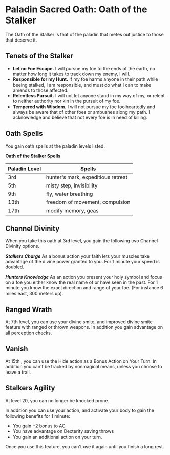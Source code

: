 # Paladin Sacred Oath: Oath of the Stalker
The Oath of the Stalker is that of the paladin that metes out justice to those that deserve it. 

## Tenets of the Stalker
* **Let no Foe Escape.** I will pursue my foe to the ends of the earth, no matter how long it takes to track down my enemy, I will.
* **Responsible for my Hunt.** If my foe harms anyone in their path while beeing stalked, I am responsible, and must do what I can to make amends to those affected.
* **Relentless Pursuit.** I will not let anyone stand in my way of my, or relent to neither authority nor kin in the pursuit of my foe.
* **Tempered with Wisdom.** I will not pursue my foe foolheartedly and always be aware that of other foes or ambushes along my path. I acknowledge and believe that not every foe is in need of killing.

## Oath Spells
You gain oath spells at the paladin levels listed.

**Oath of the Stalker Spells**

Paladin Level|Spells
-------------|------
3rd|hunter's mark, expeditious retreat
5th|misty step, invisibility
9th|fly, water breathing
13th|freedom of movement, compulsion
17th|modify memory, geas

## Channel Divinity
When you take this oath at 3rd level, you gain the following two Channel Divinity options.

***Stalkers Charge*** As a bonus action your faith lets your muscles take advantage of the divine power granted to you. For 1 minute your speed is doubled.

***Hunters Knowledge*** As an action you present your holy symbol and focus on a foe you either know the real name of or have seen in the past. For 1 minute you know the exact direction and range of your foe. (For instance 6 miles east, 300 meters up).

## Ranged Wrath
At 7th level, you can use your divine smite, and improved divine smite feature with ranged or thrown weapons. In addition you gain advantage on all perception checks.

## Vanish
At 15th , you can use the Hide action as a Bonus Action on Your Turn. In addition you can't be tracked by nonmagical means, unless you choose to leave a trail.

## Stalkers Agility
At level 20, you can no longer be knocked prone.

In addition you can use your action, and activate your body to gain the following benefits for 1 minute:

* You gain +2 bonus to AC
* You have advantage on Dexterity saving throws
* You gain an additional action on your turn.

Once you use this feature, you can't use it again until you finish a long rest.
